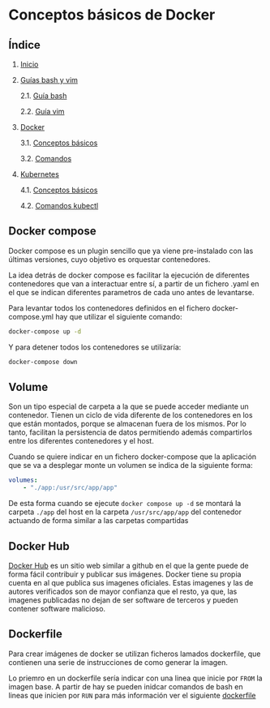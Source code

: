 # Conceptos básicos de Docker

## Índice

1. [Inicio](../../../)
2. [Guías bash y vim](../Guias_bash_y_vim/)

    2.1. [Guía bash](../Guias_bash_y_vim/bash.md)

    2.2. [Guía vim](../Guias_bash_y_vim/vim.md)
 
3. [Docker](../Docker/)

    3.1. [Conceptos básicos](./Conceptos.md)
    
    3.2. [Comandos](./comandos.md)

4. [Kubernetes](../Kubernetes/)

    4.1. [Conceptos básicos](../Kubernetes/Conceptos.md)

    4.2. [Comandos kubectl](../Kubernetes//Comandos_kubectl.md)


## Docker compose

Docker compose es un plugin sencillo que ya viene pre-instalado con las últimas versiones, cuyo objetivo es orquestar contenedores.

La idea detrás de docker compose es facilitar la ejecución de diferentes contenedores que van a interactuar entre sí, a partir de un fichero .yaml en el que se indican diferentes parametros de cada uno antes de levantarse.

Para levantar todos los contenedores definidos en el fichero docker-compose.yml hay que utilizar el siguiente comando:

```bash
docker-compose up -d
```

Y para detener todos los contenedores se utilizaría:

```bash
docker-compose down
```

## Volume

Son un tipo especial de carpeta a la que se puede acceder mediante un contenedor. Tienen un ciclo de vida diferente de los contenedores en los que están montados, porque se almacenan fuera de los mismos. Por lo tanto, facilitan la persistencia de datos permitiendo además compartirlos entre los diferentes contenedores y el host.

Cuando se quiere indicar en un fichero docker-compose que la aplicación que se va a desplegar monte un volumen se indica de la siguiente forma:

```yaml
volumes:
    - "./app:/usr/src/app/app"
```
De esta forma cuando se ejecute `docker compose up -d` se montará la carpeta `./app` del host en la carpeta `/usr/src/app/app` del contenedor actuando de forma similar a las carpetas compartidas

## Docker Hub

[Docker Hub](https://hub.docker.com/) es un sitio web similar a github en el que la gente puede de forma fácil contribuir y publicar sus imágenes. Docker tiene su propia cuenta en al que publica sus imagenes oficiales. Estas imagenes y las de autores verificados son de mayor confianza que el resto, ya que, las imagenes publicadas no dejan de ser software de terceros y pueden contener software malicioso.

## Dockerfile

Para crear imágenes de docker se utilizan ficheros lamados dockerfile, que contienen una serie de instrucciones de como generar la imagen.

Lo priemro en un dockerfile sería indicar con una linea que inicie por `FROM` la imagen base. A partir de hay se pueden inidcar comandos de bash en lineas que inicien por `RUN` para más información ver el siguiente [dockerfile](./dockerfile)